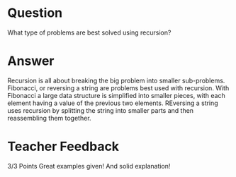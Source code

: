 # Question

What type of problems are best solved using recursion?

# Answer
Recursion is all about breaking the big problem into smaller sub-problems. Fibonacci, or reversing a string are problems best used with recursion. With Fibonacci a large data structure is simplified into smaller pieces, with each element having a value of the previous two elements. REversing a string uses recursion by splitting the string into smaller parts and then reassembling them together. 

# Teacher Feedback
3/3 Points
Great examples given! And solid explanation! 